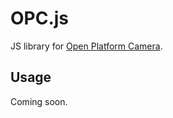 # OPC.js
JS library for [Open Platform Camera](https://opc.olympus-imaging.com/).

## Usage
Coming soon.

